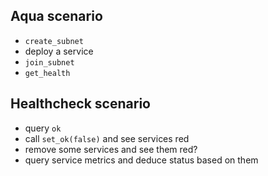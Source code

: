 ## Aqua scenario
- `create_subnet`
- deploy a service
- `join_subnet`
- `get_health`

## Healthcheck scenario
- query `ok`
- call `set_ok(false)` and see services red
- remove some services and see them red?
- query service metrics and deduce status based on them
